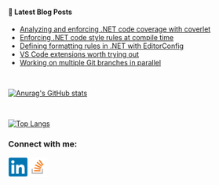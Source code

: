 #### 📝 Latest Blog Posts
<!-- BLOG-POST-LIST:START -->
- [Analyzing and enforcing .NET code coverage with coverlet](https://blog.genezini.com/p/analyzing-and-enforcing-.net-code-coverage-with-coverlet/)
- [Enforcing .NET code style rules at compile time](https://blog.genezini.com/p/enforcing-.net-code-style-rules-at-compile-time/)
- [Defining formatting rules in .NET with EditorConfig](https://blog.genezini.com/p/defining-formatting-rules-in-.net-with-editorconfig/)
- [VS Code extensions worth trying out](https://blog.genezini.com/p/vs-code-extensions-worth-trying-out/)
- [Working on multiple Git branches in parallel](https://blog.genezini.com/p/working-on-multiple-git-branches-in-parallel/)
<!-- BLOG-POST-LIST:END -->

<br/>

[![Anurag's GitHub stats](https://github-readme-stats.vercel.app/api?username=dgenezini&count_private=true&hide=contribs&theme=default&show_icons=true)](https://github.com/dgenezini/dgenezini)

<br/>

[![Top Langs](https://github-readme-stats.vercel.app/api/top-langs/?username=dgenezini&count_private=true&layout=compact&theme=default&langs_count=10)](https://github.com/dgenezini/dgenezini)

### Connect with me:

[<img align="left" alt="My Linkedin Profile" title="My Linkedin Profile" width="40px" src="https://raw.githubusercontent.com/dgenezini/dgenezini/master/icons/linkedin-original.svg" />][linkedin]

[<img align="left" alt="My Stack Overflow Profile" title="My Stack Overflow Profile" width="40px" src="https://raw.githubusercontent.com/dgenezini/dgenezini/master/icons/stackoverflow.png" />][stackoverflow]

<br/>
<br/>

[linkedin]: https://www.linkedin.com/in/danielgenezini/
[stackoverflow]: https://stackoverflow.com/users/4058784/daniel-genezini?tab=profile
